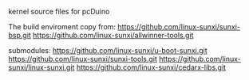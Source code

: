 kernel source files for pcDuino


The build enviroment copy from:
        https://github.com/linux-sunxi/sunxi-bsp.git
        https://github.com/linux-sunxi/allwinner-tools.git

submodules:
        https://github.com/linux-sunxi/u-boot-sunxi.git
        https://github.com/linux-sunxi/sunxi-tools.git
        https://github.com/linux-sunxi/linux-sunxi.git
        https://github.com/linux-sunxi/cedarx-libs.git
